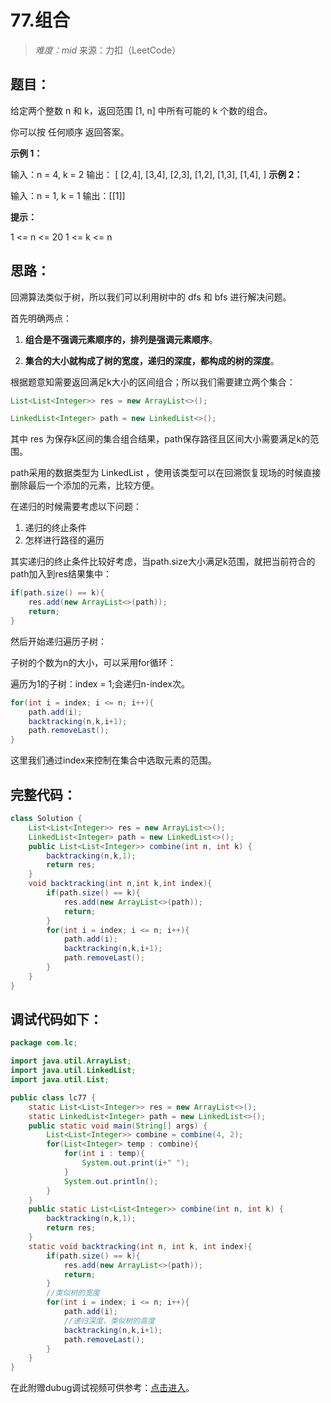 # 77.组合

> *难度：mid*  来源：力扣（LeetCode）

## 题目：

给定两个整数 n 和 k，返回范围 [1, n] 中所有可能的 k 个数的组合。

你可以按 任何顺序 返回答案。

**示例 1：**

输入：n = 4, k = 2
输出：
[
  [2,4],
  [3,4],
  [2,3],
  [1,2],
  [1,3],
  [1,4],
]
**示例 2：**

输入：n = 1, k = 1
输出：[[1]]

**提示：**

1 <= n <= 20
1 <= k <= n

## 思路：

回溯算法类似于树，所以我们可以利用树中的 dfs 和 bfs 进行解决问题。

首先明确两点：

1. **组合是不强调元素顺序的，排列是强调元素顺序**。

2. **集合的大小就构成了树的宽度，递归的深度，都构成的树的深度**。

根据题意知需要返回满足k大小的区间组合；所以我们需要建立两个集合：

```java
List<List<Integer>> res = new ArrayList<>();

LinkedList<Integer> path = new LinkedList<>();
```

其中 res 为保存k区间的集合组合结果，path保存路径且区间大小需要满足k的范围。

path采用的数据类型为 LinkedList ，使用该类型可以在回溯恢复现场的时候直接删除最后一个添加的元素，比较方便。

在递归的时候需要考虑以下问题：

1. 递归的终止条件
2. 怎样进行路径的遍历

其实递归的终止条件比较好考虑，当path.size大小满足k范围，就把当前符合的path加入到res结果集中：

```java
if(path.size() == k){
    res.add(new ArrayList<>(path));
    return;
}
```

然后开始递归遍历子树：

子树的个数为n的大小，可以采用for循环：

遍历为1的子树：index = 1;会递归n-index次。

```java
for(int i = index; i <= n; i++){
    path.add(i);
    backtracking(n,k,i+1);
    path.removeLast();
}
```

这里我们通过index来控制在集合中选取元素的范围。

## 完整代码：

```java
class Solution {
    List<List<Integer>> res = new ArrayList<>();
    LinkedList<Integer> path = new LinkedList<>();
    public List<List<Integer>> combine(int n, int k) {    
        backtracking(n,k,1);
        return res;
    }
    void backtracking(int n,int k,int index){
        if(path.size() == k){
            res.add(new ArrayList<>(path));
            return;
        }
        for(int i = index; i <= n; i++){
            path.add(i);
            backtracking(n,k,i+1);
            path.removeLast();
        }
    }
}
```

## 调试代码如下：

```java
package com.lc;

import java.util.ArrayList;
import java.util.LinkedList;
import java.util.List;

public class lc77 {
    static List<List<Integer>> res = new ArrayList<>();
    static LinkedList<Integer> path = new LinkedList<>();
    public static void main(String[] args) {
        List<List<Integer>> combine = combine(4, 2);
        for(List<Integer> temp : combine){
            for(int i : temp){
                System.out.print(i+" ");
            }
            System.out.println();
        }
    }
    public static List<List<Integer>> combine(int n, int k) {
        backtracking(n,k,1);
        return res;
    }
    static void backtracking(int n, int k, int index){
        if(path.size() == k){
            res.add(new ArrayList<>(path));
            return;
        }
        //类似树的宽度
        for(int i = index; i <= n; i++){
            path.add(i);
            //递归深度，类似树的高度
            backtracking(n,k,i+1);
            path.removeLast();
        }
    }
}
```

在此附赠dubug调试视频可供参考：[点击进入](https://www.bilibili.com/video/BV1Bu411d7su/)。

